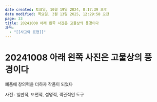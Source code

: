 ```yaml
---
date created: 토요일, 10월 19일 2024, 8:17:39 오후
date modified: 목요일, 3월 13일 2025, 12:29:58 오전
page: 33
title: 20241008 아래 왼쪽 사진은 고물상의 풍경이다
과목:
  - "[[사고와 표현]]"
---
```


# 20241008 아래 왼쪽 사진은 고물상의 풍경이다

폐품에 창의력을 더하자 작품이 되었다

사전 : 일반적, 보편적, 설명적, 객관적인 도구
